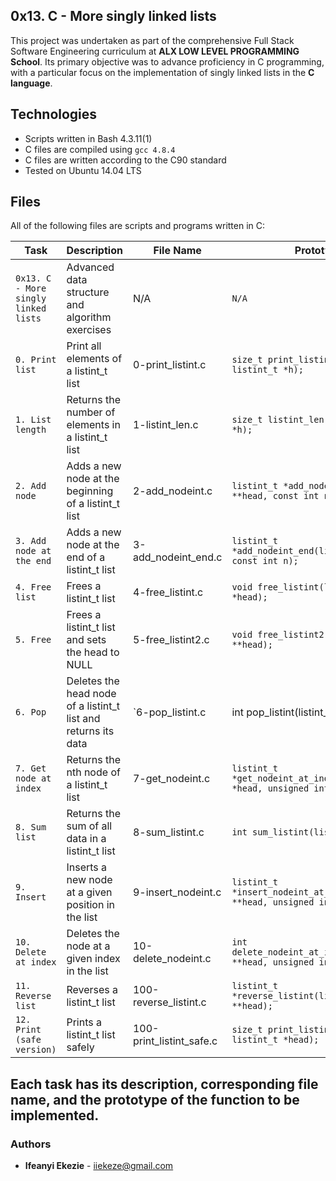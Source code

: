 ## 0x13. C - More singly linked lists ##

This project was undertaken as part of the comprehensive Full Stack Software Engineering curriculum at **ALX LOW LEVEL PROGRAMMING School**. Its primary objective was to advance proficiency in C programming, with a particular focus on the implementation of singly linked lists in the **C language**. 

## Technologies
* Scripts written in Bash 4.3.11(1)
* C files are compiled using `gcc 4.8.4`
* C files are written according to the C90 standard
* Tested on Ubuntu 14.04 LTS

## Files
All of the following files are scripts and programs written in C:

|Task			|Description		|File Name	 | Prototype		|
| ------------------- 	| --------------------- |--------------- |--------------------- |	
| `0x13. C - More singly linked lists` | Advanced data structure and algorithm exercises | N/A | `N/A` | 
| `0. Print list` | Print all elements of a listint_t list | 0-print_listint.c | `size_t print_listint(const listint_t *h);` |
| `1. List length` | Returns the number of elements in a listint_t list	|1-listint_len.c | `size_t listint_len(const listint_t *h);` |
| `2. Add node` | Adds a new node at the beginning of a listint_t list |2-add_nodeint.c	 | `listint_t *add_nodeint(listint_t **head, const int n);` |
| `3. Add node at the end` | Adds a new node at the end of a listint_t list | 3-add_nodeint_end.c | `listint_t *add_nodeint_end(listint_t **head, const int n);` |
| `4. Free list` | Frees a listint_t list | 4-free_listint.c | `void free_listint(listint_t *head);` |
| `5. Free` | Frees a listint_t list and sets the head to NULL | 5-free_listint2.c | `void free_listint2(listint_t **head);` |
| `6. Pop` | Deletes the head node of a listint_t list and returns its data| `6-pop_listint.c |	int pop_listint(listint_t **head);` |
| `7. Get node at index` | Returns the nth node of a listint_t list | 7-get_nodeint.c | `listint_t *get_nodeint_at_index(listint_t *head, unsigned int index);` |
| `8. Sum list` | Returns the sum of all data in a listint_t list | 8-sum_listint.c | `int sum_listint(listint_t *head);` |
| `9. Insert` |	Inserts a new node at a given position in the list | 9-insert_nodeint.c |  `listint_t *insert_nodeint_at_index(listint_t **head, unsigned int idx, int n);` |
| `10. Delete at index` | Deletes the node at a given index in the list	| 10-delete_nodeint.c |	`int delete_nodeint_at_index(listint_t **head, unsigned int index);` |
| `11. Reverse list` | Reverses a listint_t list | 100-reverse_listint.c | `listint_t *reverse_listint(listint_t **head);` |
| `12. Print (safe version)` | Prints a listint_t list safely |	100-print_listint_safe.c | `size_t print_listint_safe(const listint_t *head); `|

## Each task has its description, corresponding file name, and the prototype of the function to be implemented.

### Authors
* **Ifeanyi Ekezie** - [iiekeze@gmail.com](https://github.com/iiekezie)
